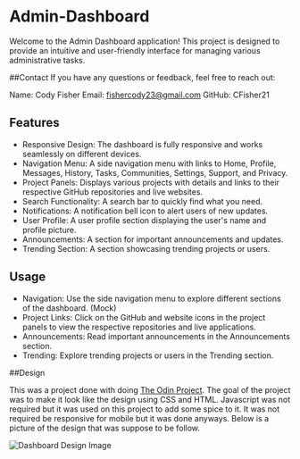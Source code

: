 # Admin-Dashboard
Welcome to the Admin Dashboard application! This project is designed to provide an intuitive and user-friendly interface for managing various administrative tasks.

##Contact
If you have any questions or feedback, feel free to reach out:

Name: Cody Fisher
Email: fishercody23@gmail.com
GitHub: CFisher21

## Features

- Responsive Design: The dashboard is fully responsive and works seamlessly on different devices.
- Navigation Menu: A side navigation menu with links to Home, Profile, Messages, History, Tasks, Communities, Settings, Support, and Privacy.
- Project Panels: Displays various projects with details and links to their respective GitHub repositories and live websites.
- Search Functionality: A search bar to quickly find what you need.
- Notifications: A notification bell icon to alert users of new updates.
- User Profile: A user profile section displaying the user's name and profile picture.
- Announcements: A section for important announcements and updates.
- Trending Section: A section showcasing trending projects or users.

## Usage

- Navigation: Use the side navigation menu to explore different sections of the dashboard. (Mock)
- Project Links: Click on the GitHub and website icons in the project panels to view the respective repositories and live applications.
- Announcements: Read important announcements in the Announcements section.
- Trending: Explore trending projects or users in the Trending section.

##Design 

This was a project done with doing [The Odin Project](theodinproject.com). The goal of the project was to make it look like the design using CSS and HTML. Javascript was not required but it was used on this project to add some spice to it. It was not required be responsive for mobile but it was done anyways. 
Below is a picture of the design that was suppose to be follow. 

![Dashboard Design Image](https://cdn.statically.io/gh/TheOdinProject/curriculum/43cc6ab69fdfbef40d431a65677d2144668930ac/intermediate_html_css/grid/project_admin_dashboard/imgs/dashboard-project.png)
